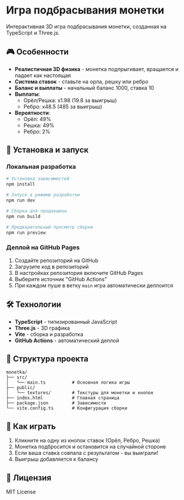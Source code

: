 # Игра подбрасывания монетки

Интерактивная 3D игра подбрасывания монетки, созданная на TypeScript и Three.js.

## 🎮 Особенности

-   **Реалистичная 3D физика** - монетка подпрыгивает, вращается и падает как настоящая
-   **Система ставок** - ставьте на орла, решку или ребро
-   **Баланс и выплаты** - начальный баланс 1000, ставка 10
-   **Выплаты**:
    -   Орёл/Решка: x1.98 (19.8 за выигрыш)
    -   Ребро: x48.5 (485 за выигрыш)
-   **Вероятности**:
    -   Орёл: 49%
    -   Решка: 49%
    -   Ребро: 2%

## 🚀 Установка и запуск

### Локальная разработка

```bash
# Установка зависимостей
npm install

# Запуск в режиме разработки
npm run dev

# Сборка для продакшена
npm run build

# Предварительный просмотр сборки
npm run preview
```

### Деплой на GitHub Pages

1. Создайте репозиторий на GitHub
2. Загрузите код в репозиторий
3. В настройках репозитория включите GitHub Pages
4. Выберите источник "GitHub Actions"
5. При каждом пуше в ветку `main` игра автоматически деплоится

## 🛠 Технологии

-   **TypeScript** - типизированный JavaScript
-   **Three.js** - 3D графика
-   **Vite** - сборка и разработка
-   **GitHub Actions** - автоматический деплой

## 📁 Структура проекта

```
monetka/
├── src/
│   └── main.ts          # Основная логика игры
├── public/
│   └── textures/        # Текстуры для монетки и кнопок
├── index.html           # Главная страница
├── package.json         # Зависимости
└── vite.config.ts       # Конфигурация сборки
```

## 🎯 Как играть

1. Кликните на одну из кнопок ставок (Орёл, Ребро, Решка)
2. Монетка подбросится и остановится на случайной стороне
3. Если ваша ставка совпала с результатом - вы выиграли!
4. Выигрыш добавляется к балансу

## 📝 Лицензия

MIT License
